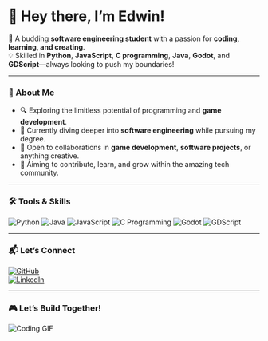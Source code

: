 # 👋 Hey there, I’m Edwin!  

🚀 A budding **software engineering student** with a passion for **coding, learning, and creating**.  
💡 Skilled in **Python**, **JavaScript**, **C programming**, **Java**, **Godot**, and **GDScript**—always looking to push my boundaries!  

---

### 🌟 About Me  
- 🔍 Exploring the limitless potential of programming and **game development**.  
- 🌱 Currently diving deeper into **software engineering** while pursuing my degree.  
- 🤝 Open to collaborations in **game development**, **software projects**, or anything creative.  
- 💞 Aiming to contribute, learn, and grow within the amazing tech community.  

---

### 🛠️ Tools & Skills  
![Python](https://img.shields.io/badge/Python-3776AB?style=flat&logo=python&logoColor=white)  ![Java](https://img.shields.io/badge/Java-007396?style=flat&logo=java&logoColor=white)  ![JavaScript](https://img.shields.io/badge/JavaScript-F7DF1E?style=flat&logo=javascript&logoColor=black)  ![C Programming](https://img.shields.io/badge/C-00599C?style=flat&logo=c&logoColor=white)  ![Godot](https://img.shields.io/badge/Godot-478CBF?style=flat&logo=godot-engine&logoColor=white)  ![GDScript](https://img.shields.io/badge/GDScript-478CBF?style=flat&logo=godot-engine&logoColor=white)  

---

### 📬 Let’s Connect  
[![GitHub](https://img.shields.io/badge/GitHub-181717?style=flat&logo=github&logoColor=white)](https://github.com/blitzmanianc)  
[![LinkedIn](https://img.shields.io/badge/LinkedIn-0077B5?style=flat&logo=linkedin&logoColor=white)]([https://linkedin.com/in/your-profile](https://www.linkedin.com/in/edwin-eldho-955369296/))   

---

### 🎮 Let’s Build Together!  
![Coding GIF](https://media.giphy.com/media/L1R1tvI9svkIWwpVYr/giphy.gif)  


<!---
blitzmanianc/blitzmanianc is a ✨ special ✨ repository because its `README.md` (this file) appears on your GitHub profile.
You can click the Preview link to take a look at your changes.
--->
